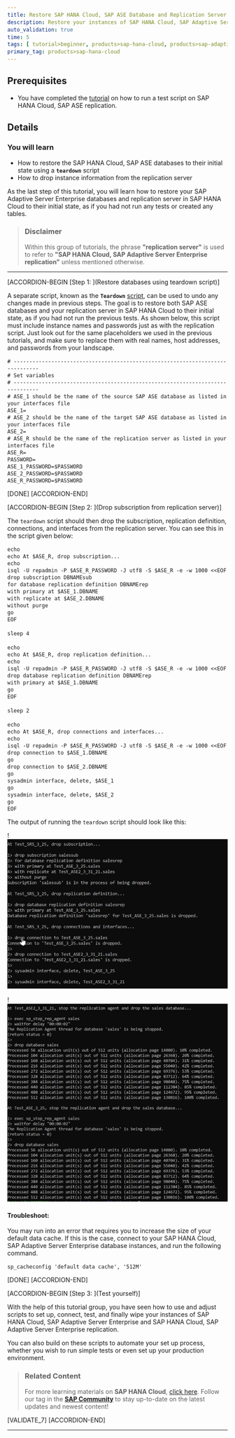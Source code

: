 ```yaml
---
title: Restore SAP HANA Cloud, SAP ASE Database and Replication Server to Initial State
description: Restore your instances of SAP HANA Cloud, SAP Adaptive Server Enterprise database and replication server to its initial state.
auto_validation: true
time: 5
tags: [ tutorial>beginner, products>sap-hana-cloud, products>sap-adaptive-server-enterprise, software-product-function>sap-hana-cloud\,-sap-adaptive-server-enterprise-replication]
primary_tag: products>sap-hana-cloud
---
```


## Prerequisites
- You have completed the [tutorial](hana-cloud-ase-replication-scripts-3) on how to run a test script on SAP HANA Cloud, SAP ASE replication.

## Details
### You will learn
- How to restore the SAP HANA Cloud, SAP ASE databases to their initial state using a **`teardown`** script
- How to drop instance information from the replication server


As the last step of this tutorial, you will learn how to restore your SAP Adaptive Server Enterprise databases and replication server in SAP HANA Cloud to their initial state, as if you had not run any tests or created any tables.

> ### Disclaimer
>
> Within this group of tutorials, the phrase **"replication server"** is used to refer to **"SAP HANA Cloud, SAP Adaptive Server Enterprise replication"** unless mentioned otherwise.


---

[ACCORDION-BEGIN [Step 1: ](Restore databases using teardown script)]

A separate script, known as the **`Teardown`** [script](https://help.sap.com/viewer/efe56ad3cad0467d837c8ff1ac6ba75c/16.0.4.0/en-US/cac94cfe67ac48beaeba385a249b38d2.html), can be used to undo any changes made in previous steps. The goal is to restore both SAP ASE databases and your replication server in SAP HANA Cloud to their initial state, as if you had not run the previous tests. As shown below, this script must include instance names and passwords just as with the replication script. Just look out for the same placeholders we used in the previous tutorials, and make sure to replace them with real names, host addresses, and passwords from your landscape.

```Shell/Bash
# ------------------------------------------------------------------------------
# Set variables
# ------------------------------------------------------------------------------
# ASE_1 should be the name of the source SAP ASE database as listed in your interfaces file
ASE_1=
# ASE_2 should be the name of the target SAP ASE database as listed in your interfaces file
ASE_2=
# ASE_R should be the name of the replication server as listed in your interfaces file
ASE_R=
PASSWORD=
ASE_1_PASSWORD=$PASSWORD
ASE_2_PASSWORD=$PASSWORD
ASE_R_PASSWORD=$PASSWORD
```


[DONE]
[ACCORDION-END]

[ACCORDION-BEGIN [Step 2: ](Drop subscription from replication server)]

The `teardown` script should then drop the subscription, replication definition, connections, and interfaces from the replication server. You can see this in the script given below:

```Shell/Bash
echo
echo At $ASE_R, drop subscription...
echo
isql -U repadmin -P $ASE_R_PASSWORD -J utf8 -S $ASE_R -e -w 1000 <<EOF
drop subscription DBNAMEsub
for database replication definition DBNAMErep
with primary at $ASE_1.DBNAME
with replicate at $ASE_2.DBNAME
without purge
go
EOF

sleep 4

echo
echo At $ASE_R, drop replication definition...
echo
isql -U repadmin -P $ASE_R_PASSWORD -J utf8 -S $ASE_R -e -w 1000 <<EOF
drop database replication definition DBNAMErep
with primary at $ASE_1.DBNAME
go
EOF

sleep 2

echo
echo At $ASE_R, drop connections and interfaces...
echo
isql -U repadmin -P $ASE_R_PASSWORD -J utf8 -S $ASE_R -e -w 1000 <<EOF
drop connection to $ASE_1.DBNAME
go
drop connection to $ASE_2.DBNAME
go
sysadmin interface, delete, $ASE_1
go
sysadmin interface, delete, $ASE_2
go
EOF
```
The output of running the `teardown` script should look like this:

!![Result1 Test ASE](ss-01-result1-restore-testASE.png)

!![Result2 Test ASE](ss-02-result2-restore-testASE.png)

#### Troubleshoot:

You may run into an error that requires you to increase the size of your default data cache. If this is the case, connect to your SAP HANA Cloud, SAP Adaptive Server Enterprise database instances, and run the following command.

```Shell/Bash
sp_cacheconfig 'default data cache', '512M'
```


[DONE]
[ACCORDION-END]


[ACCORDION-BEGIN [Step 3: ](Test yourself)]

With the help of this tutorial group, you have seen how to use and adjust scripts to set up, connect, test, and finally wipe your instances of SAP HANA Cloud, SAP Adaptive Server Enterprise and SAP HANA Cloud, SAP Adaptive Server Enterprise replication.

You can also build on these scripts to automate your set up process, whether you wish to run simple tests or even set up your production environment.


> ### Related Content
>
> For more learning materials on **SAP HANA Cloud**, [click here](https://community.sap.com/topics/hana-cloud). Follow our tag in the [**SAP Community**](https://blogs.sap.com/tags/73554900100800002881/) to stay up-to-date on the latest updates and newest content!




[VALIDATE_7]
[ACCORDION-END]



---
